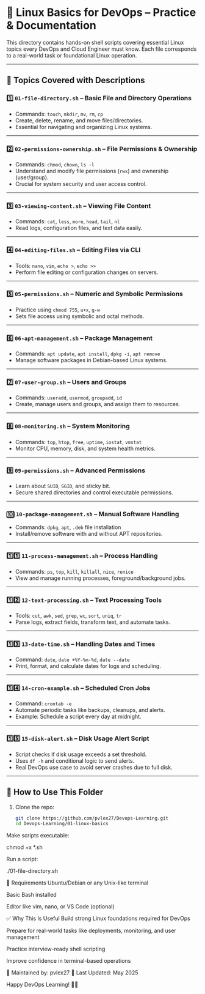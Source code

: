 # 🐧 Linux Basics for DevOps – Practice & Documentation

This directory contains hands-on shell scripts covering essential Linux topics every DevOps and Cloud Engineer must know. Each file corresponds to a real-world task or foundational Linux operation.

---

## 📘 Topics Covered with Descriptions

### 1️⃣ `01-file-directory.sh` – Basic File and Directory Operations
- Commands: `touch`, `mkdir`, `mv`, `rm`, `cp`
- Create, delete, rename, and move files/directories.
- Essential for navigating and organizing Linux systems.

---

### 2️⃣ `02-permissions-ownership.sh` – File Permissions & Ownership
- Commands: `chmod`, `chown`, `ls -l`
- Understand and modify file permissions (`rwx`) and ownership (user/group).
- Crucial for system security and user access control.

---

### 3️⃣ `03-viewing-content.sh` – Viewing File Content
- Commands: `cat`, `less`, `more`, `head`, `tail`, `nl`
- Read logs, configuration files, and text data easily.

---

### 4️⃣ `04-editing-files.sh` – Editing Files via CLI
- Tools: `nano`, `vim`, `echo >`, `echo >>`
- Perform file editing or configuration changes on servers.

---

### 5️⃣ `05-permissions.sh` – Numeric and Symbolic Permissions
- Practice using `chmod 755`, `u+x`, `g-w`
- Sets file access using symbolic and octal methods.

---

### 6️⃣ `06-apt-management.sh` – Package Management
- Commands: `apt update`, `apt install`, `dpkg -i`, `apt remove`
- Manage software packages in Debian-based Linux systems.

---

### 7️⃣ `07-user-group.sh` – Users and Groups
- Commands: `useradd`, `usermod`, `groupadd`, `id`
- Create, manage users and groups, and assign them to resources.

---

### 8️⃣ `08-monitoring.sh` – System Monitoring
- Commands: `top`, `htop`, `free`, `uptime`, `iostat`, `vmstat`
- Monitor CPU, memory, disk, and system health metrics.

---

### 9️⃣ `09-permissions.sh` – Advanced Permissions
- Learn about `SUID`, `SGID`, and sticky bit.
- Secure shared directories and control executable permissions.

---

### 🔟 `10-package-management.sh` – Manual Software Handling
- Commands: `dpkg`, `apt`, `.deb` file installation
- Install/remove software with and without APT repositories.

---

### 1️⃣1️⃣ `11-process-management.sh` – Process Handling
- Commands: `ps`, `top`, `kill`, `killall`, `nice`, `renice`
- View and manage running processes, foreground/background jobs.

---

### 1️⃣2️⃣ `12-text-processing.sh` – Text Processing Tools
- Tools: `cut`, `awk`, `sed`, `grep`, `wc`, `sort`, `uniq`, `tr`
- Parse logs, extract fields, transform text, and automate tasks.

---

### 1️⃣3️⃣ `13-date-time.sh` – Handling Dates and Times
- Command: `date`, `date +%Y-%m-%d`, `date --date`
- Print, format, and calculate dates for logs and scheduling.

---

### 1️⃣4️⃣ `14-cron-example.sh` – Scheduled Cron Jobs
- Command: `crontab -e`
- Automate periodic tasks like backups, cleanups, and alerts.
- Example: Schedule a script every day at midnight.

---

### 1️⃣5️⃣ `15-disk-alert.sh` – Disk Usage Alert Script
- Script checks if disk usage exceeds a set threshold.
- Uses `df -h` and conditional logic to send alerts.
- Real DevOps use case to avoid server crashes due to full disk.

---

## 📂 How to Use This Folder

1. Clone the repo:
   ```bash
   git clone https://github.com/pvlex27/Devops-Learning.git
   cd Devops-Learning/01-linux-basics
Make scripts executable:

chmod +x *.sh

Run a script:

./01-file-directory.sh

🔧 Requirements
Ubuntu/Debian or any Unix-like terminal

Basic Bash installed

Editor like vim, nano, or VS Code (optional)

✅ Why This Is Useful
Build strong Linux foundations required for DevOps

Prepare for real-world tasks like deployments, monitoring, and user management

Practice interview-ready shell scripting

Improve confidence in terminal-based operations


📌 Maintained by: pvlex27
📅 Last Updated: May 2025

Happy DevOps Learning! 🚀🐧
